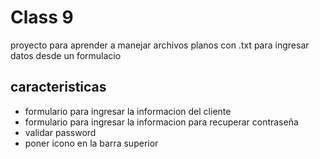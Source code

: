 # Class 9
proyecto para aprender a manejar archivos planos con .txt para ingresar datos desde un formulacio
## caracteristicas
+ formulario para ingresar la informacion del cliente
+ formulario para ingresar la informacion para recuperar contraseña
+ validar password
+ poner icono en la barra superior
